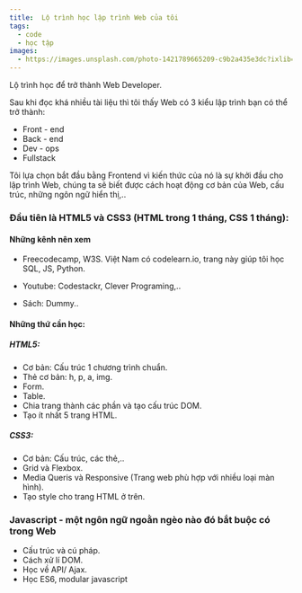 ```yaml
---
title:  Lộ trình học lập trình Web của tôi
tags:
  - code
  - học tập
images:
  - https://images.unsplash.com/photo-1421789665209-c9b2a435e3dc?ixlib=rb-0.3.5&ixid=eyJhcHBfaWQiOjEyMDd9&s=5b1016b885e7438c4633109d77368d4d&auto=format&fit=crop&w=1651&q=80
---
```

 
Lộ trình học để trở thành Web Developer.

<!--more-->

Sau khi đọc khá nhiều tài liệu thì tôi thấy Web có 3 kiểu lập trình bạn có thể trở thành:
 
* Front - end
* Back - end
* Dev - ops
* Fullstack

Tôi lựa chọn bắt đầu bằng Frontend vì kiến thức của nó là sự khởi đầu cho lập trình Web, chúng ta sẽ biết được cách hoạt động cơ bản của Web, cấu trúc, những ngôn ngữ hiển thị,..

### Đầu tiên là HTML5 và CSS3 (HTML trong 1 tháng, CSS 1 tháng):

#### Những kênh nên xem

* Freecodecamp, W3S. Việt Nam có codelearn.io, trang này giúp tôi học SQL, JS, Python.

* Youtube: Codestackr, Clever Programing,..

* Sách: Dummy..

#### Những thứ cần học: 

##### HTML5:

* Cơ bản: Cấu trúc 1 chương trình chuẩn.
* Thẻ cơ bản: h, p, a, img.
* Form.
* Table.
* Chia trang thành các phần và tạo cấu trúc DOM.
* Tạo ít nhất 5 trang HTML.

##### CSS3:

* Cơ bản: Cấu trúc, các thẻ,..
* Grid và Flexbox.
* Media Queris và Responsive (Trang web phù hợp với nhiều loại màn hình).
* Tạo style cho trang HTML ở trên.

### Javascript - một ngôn ngữ ngoằn ngèo nào đó bắt buộc có trong Web

* Cấu trúc và cú pháp.
* Cách xử lí DOM.
* Học về API/ Ajax.
* Học ES6, modular javascript




